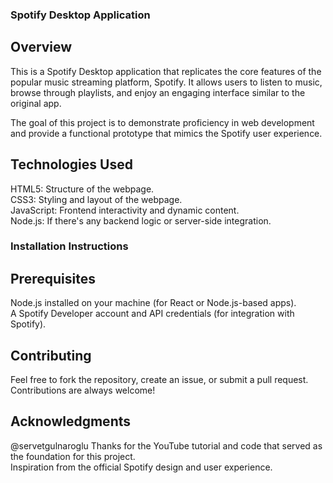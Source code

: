 ### Spotify Desktop Application

## Overview
This is a Spotify Desktop application that replicates the core features of the popular music streaming platform, Spotify. It allows users to listen to music, browse through playlists, and enjoy an engaging interface similar to the original app.  

The goal of this project is to demonstrate proficiency in web development and provide a functional prototype that mimics the Spotify user experience.

## Technologies Used
HTML5: Structure of the webpage.  
CSS3: Styling and layout of the webpage.  
JavaScript: Frontend interactivity and dynamic content.  
Node.js: If there's any backend logic or server-side integration.  

### Installation Instructions
## Prerequisites
Node.js installed on your machine (for React or Node.js-based apps).  
A Spotify Developer account and API credentials (for integration with Spotify).

## Contributing
Feel free to fork the repository, create an issue, or submit a pull request. Contributions are always welcome!

## Acknowledgments
@servetgulnaroglu Thanks for the YouTube tutorial and code that served as the foundation for this project.  
Inspiration from the official Spotify design and user experience.
